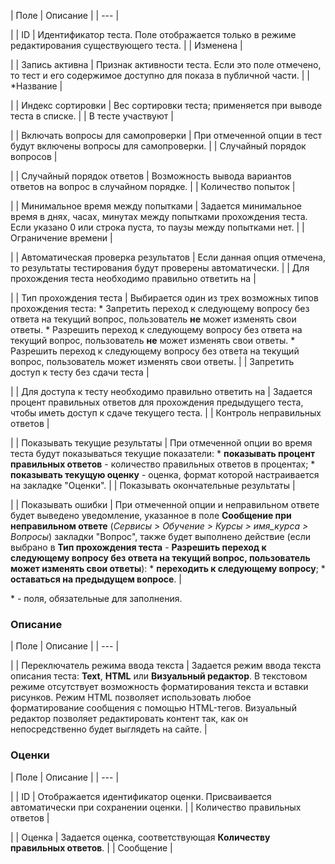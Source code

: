 | Поле | Описание |
| --- |

|
| ID | Идентификатор теста.     Поле отображается только в режиме редактирования существующего теста. |
| Изменена |

|
| Запись активна | Признак активности теста. Если это поле отмечено, то тест и его содержимое доступно для показа в публичной части. |
| \*Название |

|
| Индекс сортировки | Вес сортировки теста; применяется при выводе теста в списке. |
| В тесте участвуют |

|
| Включать вопросы для самопроверки | При отмеченной опции в тест будут включены вопросы для самопроверки. |
| Случайный порядок вопросов |

|
| Случайный порядок ответов | Возможность вывода вариантов ответов на вопрос в случайном порядке. |
| Количество попыток |

|
| Минимальное время между попытками | Задается минимальное время в днях, часах, минутах между попытками прохождения теста. Если указано 0 или строка пуста, то паузы между попытками нет. |
| Ограничение времени |

|
| Автоматическая проверка результатов | Если данная опция отмечена, то результаты тестирования будут проверены автоматически. |
| Для прохождения теста необходимо правильно ответить на |

|
| Тип прохождения теста | Выбирается один из трех возможных типов прохождения теста:  * Запретить переход к следующему вопросу без ответа на текущий вопрос, пользователь **не** может изменять свои ответы. * Разрешить переход к следующему вопросу без ответа на текущий вопрос, пользователь **не** может изменять свои ответы. * Разрешить переход к следующему вопросу без ответа на текущий вопрос, пользователь может изменять свои ответы. |
| Запретить доступ к тесту без сдачи теста |

|
| Для доступа к тесту необходимо правильно ответить на | Задается процент правильных ответов для прохождения предыдущего теста, чтобы иметь доступ к сдаче текущего теста. |
| Контроль неправильных ответов |

|
| Показывать текущие результаты | При отмеченной опции во время теста будут показываться текущие показатели:  * **показывать процент правильных ответов** - количество правильных ответов в процентах; * **показывать текущую оценку** - оценка, формат которой настраивается на закладке "Оценки". |
| Показывать окончательные результаты |

|
| Показывать ошибки | При отмеченной опции и неправильном ответе будет выведено уведомление, указанное в поле **Сообщение при неправильном ответе** (*Сервисы > Обучение > Курсы > имя\_курса > Вопросы*) закладки "Вопрос", также будет выполнено действие (если выбрано в **Тип прохождения теста** - **Разрешить переход к следующему вопросу без ответа на текущий вопрос, пользователь может изменять свои ответы**):  * **переходить к следующему вопросу**; * **оставаться на предыдущем вопросе**. |

\* - поля, обязательные для заполнения.

### Описание

| Поле | Описание |
| --- |

|
| Переключатель режима ввода текста | Задается режим ввода текста описания теста: **Text**, **HTML** или **Визуальный редактор**.    В текстовом режиме отсутствует возможность форматирования текста и вставки рисунков. Режим HTML позволяет использовать любое форматирование сообщения с помощью HTML-тегов. Визуальный редактор позволяет редактировать контент так, как он непосредственно будет выглядеть на сайте. |

### Оценки

| Поле | Описание |
| --- |

|
| ID | Отображается идентификатор оценки. Присваивается автоматически при сохранении оценки. |
| Количество правильных ответов |

|
| Оценка | Задается оценка, соответствующая **Количеству правильных ответов**. |
| Сообщение |
